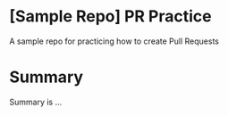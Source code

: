 # [Sample Repo] PR Practice
A sample repo for practicing how to create Pull Requests

# Summary
Summary is ...
